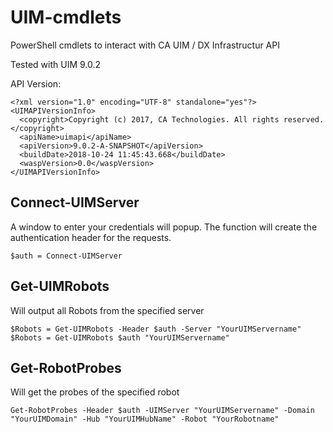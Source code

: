 # UIM-cmdlets
PowerShell cmdlets to interact with CA UIM / DX Infrastructur API

Tested with UIM 9.0.2

API Version:
```
<?xml version="1.0" encoding="UTF-8" standalone="yes"?>
<UIMAPIVersionInfo>
  <copyright>Copyright (c) 2017, CA Technologies. All rights reserved.</copyright>
  <apiName>uimapi</apiName>
  <apiVersion>9.0.2-A-SNAPSHOT</apiVersion>
  <buildDate>2018-10-24 11:45:43.668</buildDate>
  <waspVersion>0.0</waspVersion>
</UIMAPIVersionInfo>
```

## Connect-UIMServer

A window to enter your credentials will popup. The function will create the authentication header for the requests. 

```
$auth = Connect-UIMServer
```


## Get-UIMRobots

Will output all Robots from the specified server
```
$Robots = Get-UIMRobots -Header $auth -Server "YourUIMServername"
$Robots = Get-UIMRobots $auth "YourUIMServername"
```


## Get-RobotProbes

Will get the probes of the specified robot
```
Get-RobotProbes -Header $auth -UIMServer "YourUIMServername" -Domain "YourUIMDomain" -Hub "YourUIMHubName" -Robot "YourRobotname"
```
